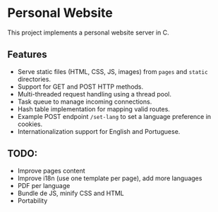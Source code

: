# Personal Website
This project implements a personal website server in C.

## Features

- Serve static files (HTML, CSS, JS, images) from `pages` and `static` directories.
- Support for GET and POST HTTP methods.
- Multi-threaded request handling using a thread pool.
- Task queue to manage incoming connections.
- Hash table implementation for mapping valid routes.
- Example POST endpoint `/set-lang` to set a language preference in cookies.
- Internationalization support for English and Portuguese.

## TODO:
- Improve pages content
- Improve i18n (use one template per page), add more languages
- PDF per language
- Bundle de JS, minify CSS and HTML
- Portability

